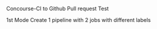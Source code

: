 Concourse-CI to Github Pull request Test

1st Mode 
Create 1 pipeline with 2 jobs with different labels